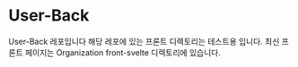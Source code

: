 # User-Back

User-Back 레포입니다
해당 레포에 있는 프론트 디렉토리는 테스트용 입니다. 최신 프론트 페이지는 Organization front-svelte 디렉토리에 있습니다.
